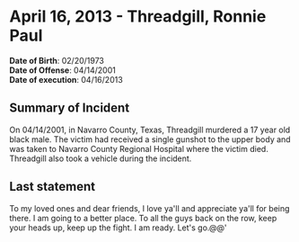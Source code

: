 # April 16, 2013 - Threadgill, Ronnie Paul

**Date of Birth**: 02/20/1973<br/>
**Date of Offense**: 04/14/2001<br/>
**Date of execution**: 04/16/2013<br/>

## Summary of Incident
On 04/14/2001, in Navarro County, Texas, Threadgill murdered a 17 year old black male. The victim had received a single gunshot to the upper body and was taken to Navarro County Regional Hospital where the victim died. Threadgill also took a vehicle during the incident.

## Last statement
To my loved ones and dear friends, I love ya'll and appreciate ya'll for being there. I am going to a better place. To all the guys back on the row, keep your heads up, keep up the fight. I am ready. Let's go.@@'